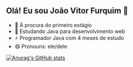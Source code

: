 ## Olá! Eu sou João Vitor Furquim  👋



- 🔭 À procura do primeiro estágio
- 🌱 Estudando Java para desenvolvimento web
- ⚡ Programador Java com 4 meses de estudo
- 😄 Pronouns: ele/dele
  
[![Anurag's GitHub stats](https://github-readme-stats.vercel.app/api?username=JoaoVFB&show_icons=true&theme=holi)](https://github.com/JoaoVFB/github-readme-stats)
